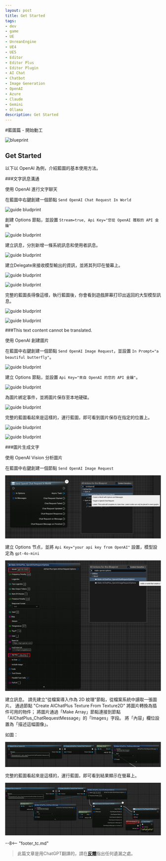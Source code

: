 ```yaml
---
layout: post
title: Get Started
tags:
- dev
- game
- UE
- UnreanEngine
- UE4
- UE5
- Editor
- Editor Plus
- Editor Plugin
- AI Chat
- Chatbot
- Image Generation
- OpenAI
- Azure
- Claude
- Gemini
- Ollama
description: Get Started
---
```


<meta property="og:title" content="UE 插件 AIChatPlus 使用说明 - 蓝图篇 - Get Started" />

#藍圖篇 - 開始動工

![blueprint](assets/img/2024-ue-aichatplus/blueprint.png)

## Get Started

以下以 OpenAI 為例，介紹藍圖的基本使用方法。

###文字訊息溝通

使用 OpenAI 進行文字聊天

在藍圖中右鍵創建一個節點 `Send OpenAI Chat Request In World`

![guide bludprint](assets/img/2024-ue-aichatplus/guide_openai_blueprint_1.png)

創建 Options 節點，並設置 `Stream=true, Api Key="您從 OpenAI 獲取的 API 金鑰"`

![guide bludprint](assets/img/2024-ue-aichatplus/guide_openai_blueprint_2.png)

建立訊息，分別新增一條系統訊息和使用者訊息。

![guide bludprint](assets/img/2024-ue-aichatplus/guide_blueprint_4.png)

建立Delegate來接收模型輸出的資訊，並將其列印在螢幕上。

![guide bludprint](assets/img/2024-ue-aichatplus/guide_blueprint_5.png)

![guide bludprint](assets/img/2024-ue-aichatplus/guide_blueprint_6.png)

完整的藍圖長得像這樣，執行藍圖後，你會看到遊戲屏幕打印出返回的大型模型訊息。

![guide bludprint](assets/img/2024-ue-aichatplus/guide_openai_blueprint_3.png)

![guide bludprint](assets/img/2024-ue-aichatplus/guide_openai_blueprint_4.png)

###This text content cannot be translated.

使用 OpenAI 創建圖片

在藍圖中右鍵創建一個節點 `Send OpenAI Image Request`，並設置 `In Prompt="a beautiful butterfly"`。

![guide bludprint](assets/img/2024-ue-aichatplus/guide_openai_image_blueprint_1.png)

建立 Options 節點，並設置 `Api Key="來自 OpenAI 的您的 API 金鑰"`。

![guide bludprint](assets/img/2024-ue-aichatplus/guide_openai_image_blueprint_2.png)

為圖片綁定事件，並將圖片保存至本地硬碟。

![guide bludprint](assets/img/2024-ue-aichatplus/guide_openai_image_blueprint_3.png)

完整的藍圖看起來是這樣的，運行藍圖，即可看到圖片保存在指定的位置上。

![guide bludprint](assets/img/2024-ue-aichatplus/guide_openai_image_blueprint_4.png)

![guide bludprint](assets/img/2024-ue-aichatplus/guide_openai_image_blueprint_5.png)

###圖片生成文字

使用 OpenAI Vision 分析圖片

在藍圖中右鍵創建一個節點 `Send OpenAI Image Request`

![guide bludprint](assets/img/2024-ue-aichatplus/usage/blueprint/getstarted_vision_1.png)

建立 Options 节点，並將 `Api Key="your api key from OpenAI"` 設置，模型設定為 `gpt-4o-mini`

![guide bludprint](assets/img/2024-ue-aichatplus/usage/blueprint/getstarted_vision_2.png)

建立訊息。
請先建立"從檔案導入作為 2D 紋理"節點，從檔案系統中讀取一張圖片。
通過節點 "Create AIChatPlus Texture From Texture2D" 將圖片轉換為插件可用的物件；
將圖片通過「Make Array」節點連接到節點「AIChatPlus_ChatRequestMessage」的「Images」字段。
將「內容」欄位設置為「描述這幅圖像」。

如圖：

![guide bludprint](assets/img/2024-ue-aichatplus/usage/blueprint/getstarted_vision_3.png)

完整的藍圖看起來是這樣的，運行藍圖，即可看到結果顯示在螢幕上。

![guide bludprint](assets/img/2024-ue-aichatplus/usage/blueprint/getstarted_vision_4.png)

--8<-- "footer_tc.md"


> 此篇文章是用ChatGPT翻譯的，請在[**反饋**](https://github.com/disenone/wiki_blog/issues/new)指出任何遺漏之處。 

